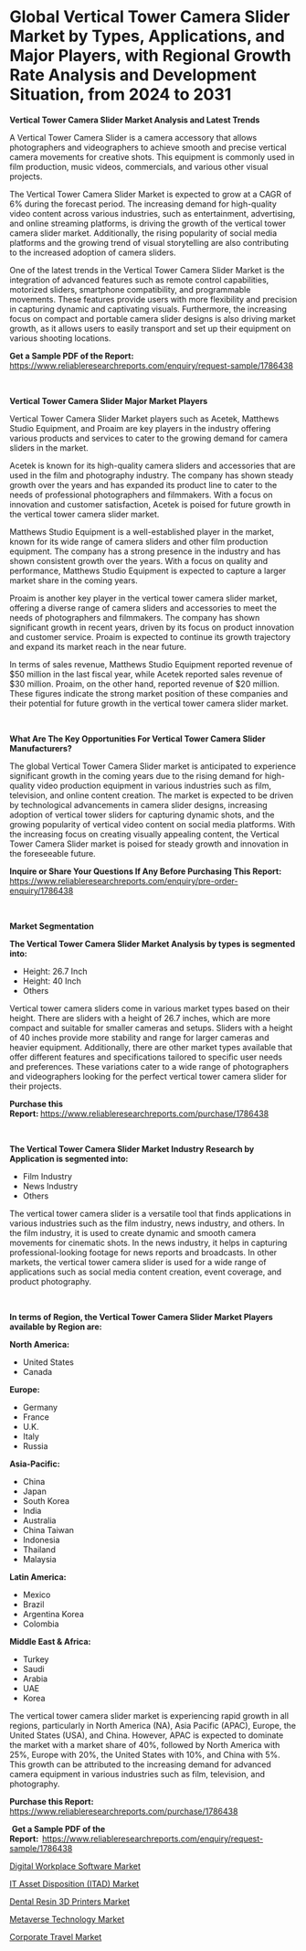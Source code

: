 <p><h1>Global Vertical Tower Camera Slider Market by Types, Applications, and Major Players, with Regional Growth Rate Analysis and Development Situation, from 2024 to 2031</h1></p><p><strong>Vertical Tower Camera Slider Market Analysis and Latest Trends</strong></p>
<p><p>A Vertical Tower Camera Slider is a camera accessory that allows photographers and videographers to achieve smooth and precise vertical camera movements for creative shots. This equipment is commonly used in film production, music videos, commercials, and various other visual projects.</p><p>The Vertical Tower Camera Slider Market is expected to grow at a CAGR of 6% during the forecast period. The increasing demand for high-quality video content across various industries, such as entertainment, advertising, and online streaming platforms, is driving the growth of the vertical tower camera slider market. Additionally, the rising popularity of social media platforms and the growing trend of visual storytelling are also contributing to the increased adoption of camera sliders.</p><p>One of the latest trends in the Vertical Tower Camera Slider Market is the integration of advanced features such as remote control capabilities, motorized sliders, smartphone compatibility, and programmable movements. These features provide users with more flexibility and precision in capturing dynamic and captivating visuals. Furthermore, the increasing focus on compact and portable camera slider designs is also driving market growth, as it allows users to easily transport and set up their equipment on various shooting locations.</p></p>
<p><strong>Get a Sample PDF of the Report:&nbsp;</strong> <a href="https://www.reliableresearchreports.com/enquiry/request-sample/1786438">https://www.reliableresearchreports.com/enquiry/request-sample/1786438</a></p>
<p>&nbsp;</p>
<p><strong>Vertical Tower Camera Slider Major Market Players</strong></p>
<p><p>Vertical Tower Camera Slider Market players such as Acetek, Matthews Studio Equipment, and Proaim are key players in the industry offering various products and services to cater to the growing demand for camera sliders in the market.</p><p>Acetek is known for its high-quality camera sliders and accessories that are used in the film and photography industry. The company has shown steady growth over the years and has expanded its product line to cater to the needs of professional photographers and filmmakers. With a focus on innovation and customer satisfaction, Acetek is poised for future growth in the vertical tower camera slider market.</p><p>Matthews Studio Equipment is a well-established player in the market, known for its wide range of camera sliders and other film production equipment. The company has a strong presence in the industry and has shown consistent growth over the years. With a focus on quality and performance, Matthews Studio Equipment is expected to capture a larger market share in the coming years.</p><p>Proaim is another key player in the vertical tower camera slider market, offering a diverse range of camera sliders and accessories to meet the needs of photographers and filmmakers. The company has shown significant growth in recent years, driven by its focus on product innovation and customer service. Proaim is expected to continue its growth trajectory and expand its market reach in the near future.</p><p>In terms of sales revenue, Matthews Studio Equipment reported revenue of $50 million in the last fiscal year, while Acetek reported sales revenue of $30 million. Proaim, on the other hand, reported revenue of $20 million. These figures indicate the strong market position of these companies and their potential for future growth in the vertical tower camera slider market.</p></p>
<p>&nbsp;</p>
<p><strong>What Are The Key Opportunities For Vertical Tower Camera Slider Manufacturers?</strong></p>
<p><p>The global Vertical Tower Camera Slider market is anticipated to experience significant growth in the coming years due to the rising demand for high-quality video production equipment in various industries such as film, television, and online content creation. The market is expected to be driven by technological advancements in camera slider designs, increasing adoption of vertical tower sliders for capturing dynamic shots, and the growing popularity of vertical video content on social media platforms. With the increasing focus on creating visually appealing content, the Vertical Tower Camera Slider market is poised for steady growth and innovation in the foreseeable future.</p></p>
<p><strong>Inquire or Share Your Questions If Any Before Purchasing This Report:</strong> <a href="https://www.reliableresearchreports.com/enquiry/pre-order-enquiry/1786438">https://www.reliableresearchreports.com/enquiry/pre-order-enquiry/1786438</a></p>
<p>&nbsp;</p>
<p><strong>Market Segmentation</strong></p>
<p><strong>The Vertical Tower Camera Slider Market Analysis by types is segmented into:</strong></p>
<p><ul><li>Height: 26.7 Inch</li><li>Height: 40 Inch</li><li>Others</li></ul></p>
<p><p>Vertical tower camera sliders come in various market types based on their height. There are sliders with a height of 26.7 inches, which are more compact and suitable for smaller cameras and setups. Sliders with a height of 40 inches provide more stability and range for larger cameras and heavier equipment. Additionally, there are other market types available that offer different features and specifications tailored to specific user needs and preferences. These variations cater to a wide range of photographers and videographers looking for the perfect vertical tower camera slider for their projects.</p></p>
<p><strong>Purchase this Report:&nbsp;</strong><a href="https://www.reliableresearchreports.com/purchase/1786438">https://www.reliableresearchreports.com/purchase/1786438</a></p>
<p>&nbsp;</p>
<p><strong>The Vertical Tower Camera Slider Market Industry Research by Application is segmented into:</strong></p>
<p><ul><li>Film Industry</li><li>News Industry</li><li>Others</li></ul></p>
<p><p>The vertical tower camera slider is a versatile tool that finds applications in various industries such as the film industry, news industry, and others. In the film industry, it is used to create dynamic and smooth camera movements for cinematic shots. In the news industry, it helps in capturing professional-looking footage for news reports and broadcasts. In other markets, the vertical tower camera slider is used for a wide range of applications such as social media content creation, event coverage, and product photography.</p></p>
<p>&nbsp;</p>
<p><strong>In terms of Region, the Vertical Tower Camera Slider Market Players available by Region are:</strong></p>
<p>
    <p> <strong> North America: </strong>
        <ul>
            <li>United States</li>
            <li>Canada</li>
        </ul>
        </p> 
    <p> <strong> Europe: </strong>
        <ul>
            <li>Germany</li>
            <li>France</li>
            <li>U.K.</li>
            <li>Italy</li>
            <li>Russia</li>
        </ul>
        </p> 
    <p> <strong> Asia-Pacific: </strong>
        <ul>
            <li>China</li>
            <li>Japan</li>
            <li>South Korea</li>
            <li>India</li>
            <li>Australia</li>
            <li>China Taiwan</li>
            <li>Indonesia</li>
            <li>Thailand</li>
            <li>Malaysia</li>
        </ul>
        </p> 
    <p> <strong> Latin America: </strong>
        <ul>
            <li>Mexico</li>
            <li>Brazil</li>
            <li>Argentina Korea</li>
            <li>Colombia</li>
        </ul>
        </p> 
    <p> <strong> Middle East & Africa: </strong>
        <ul>
            <li>Turkey</li>
            <li>Saudi</li>
            <li>Arabia</li>
            <li>UAE</li>
            <li>Korea</li>
        </ul>
    </p>
    </p>
<p><p>The vertical tower camera slider market is experiencing rapid growth in all regions, particularly in North America (NA), Asia Pacific (APAC), Europe, the United States (USA), and China. However, APAC is expected to dominate the market with a market share of 40%, followed by North America with 25%, Europe with 20%, the United States with 10%, and China with 5%. This growth can be attributed to the increasing demand for advanced camera equipment in various industries such as film, television, and photography.</p></p>
<p><strong>Purchase this Report: </strong><a href="https://www.reliableresearchreports.com/purchase/1786438">https://www.reliableresearchreports.com/purchase/1786438</a></p>
<p>&nbsp;<strong>Get a Sample PDF of the Report:&nbsp;&nbsp;</strong><a href="https://www.reliableresearchreports.com/enquiry/request-sample/1786438">https://www.reliableresearchreports.com/enquiry/request-sample/1786438</a></p>
<p><strong></strong></p>
<p><p><a href="https://medium.com/@thelmapurdy1930/digital-workplace-software-market-share-evolution-and-market-growth-trends-2024-2031-8103eb598060">Digital Workplace Software Market</a></p><p><a href="https://medium.com/@thelmapurdy1930/it-asset-disposition-itad-market-competitive-analysis-market-trends-and-forecast-to-2031-d776de76704f">IT Asset Disposition (ITAD) Market</a></p><p><a href="https://github.com/moyahfrancoestellec51j635wcx/Market-Research-Report-List-1/blob/main/dental-resin-3d-printers-market.md">Dental Resin 3D Printers Market</a></p><p><a href="https://medium.com/@thelmapurdy1930/metaverse-technology-market-trends-forecast-and-competitive-analysis-to-2031-321b59f6c5be">Metaverse Technology Market</a></p><p><a href="https://medium.com/@thelmapurdy1930/corporate-travel-nbsp-market-focuses-on-market-share-size-and-projected-forecast-till-2031-64586c9d50d4">Corporate Travel Market</a></p></p>